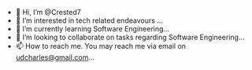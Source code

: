- 👋 Hi, I’m @Crested7
- 👀 I’m interested in tech related endeavours ...
- 🌱 I’m currently learning Software Engineering...
- 💞️ I’m looking to collaborate on tasks regarding Software Engineering...
- 📫 How to reach me. You may reach me via email on udcharles@gmail.com...

<!---
Crested7/Crested7 is a ✨ special ✨ repository because its `README.md` (this file) appears on your GitHub profile.
You can click the Preview link to take a look at your changes.
--->
